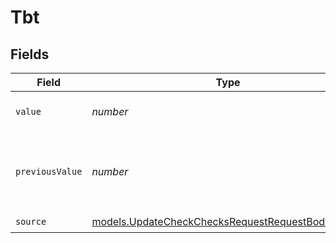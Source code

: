 # Tbt


## Fields

| Field                                                                                                      | Type                                                                                                       | Required                                                                                                   | Description                                                                                                | Example                                                                                                    |
| ---------------------------------------------------------------------------------------------------------- | ---------------------------------------------------------------------------------------------------------- | ---------------------------------------------------------------------------------------------------------- | ---------------------------------------------------------------------------------------------------------- | ---------------------------------------------------------------------------------------------------------- |
| `value`                                                                                                    | *number*                                                                                                   | :heavy_check_mark:                                                                                         | Total Blocking Time value                                                                                  | 3000                                                                                                       |
| `previousValue`                                                                                            | *number*                                                                                                   | :heavy_minus_sign:                                                                                         | Previous Total Blocking Time value to display a delta                                                      | 3500                                                                                                       |
| `source`                                                                                                   | [models.UpdateCheckChecksRequestRequestBodySource](../models/updatecheckchecksrequestrequestbodysource.md) | :heavy_check_mark:                                                                                         | N/A                                                                                                        |                                                                                                            |